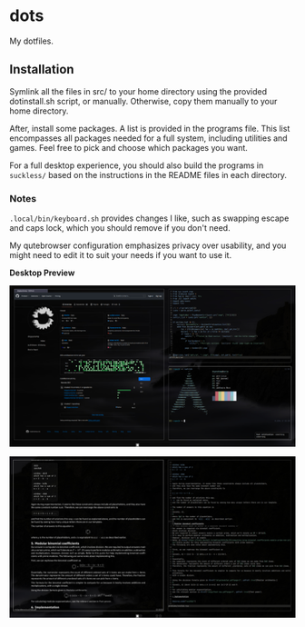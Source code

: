 # dots

My dotfiles.

## Installation

Symlink all the files in src/ to your home directory using the provided dotinstall.sh script, or manually.
Otherwise, copy them manually to your home directory.

After, install some packages. A list is provided in the programs file.
This list encompasses all packages needed for a full system, including utilities and games.
Feel free to pick and choose which packages you want.

For a full desktop experience,
you should also build the programs in `suckless/` based on the instructions in the README files in each directory.

### Notes

`.local/bin/keyboard.sh` provides changes I like, such as swapping escape and caps lock, which you should remove if you don't need.

My qutebrowser configuration emphasizes privacy over usability, and you might need to edit it to suit your needs if you want to use it.

**Desktop Preview**

![preview](https://raw.githubusercontent.com/DogeyStamp/dots/main/preview.png)

![preview](https://raw.githubusercontent.com/DogeyStamp/dots/main/preview2.png)
